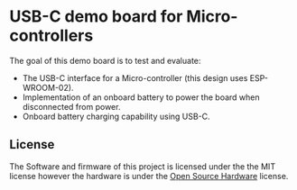 # USB-C demo board for Micro-controllers
The goal of this demo board is to test and evaluate:
* The USB-C interface for a Micro-controller (this design uses ESP-WROOM-02).
* Implementation of an onboard battery to power the board when disconnected from power.
* Onboard battery charging capability using USB-C.

## License
The Software and firmware of this project is licensed under the the MIT license however the hardware is under the [Open Source Hardware](https://www.oshwa.org/definition/) license.
